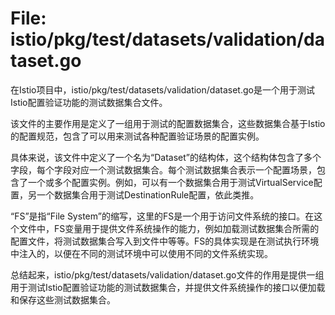 # File: istio/pkg/test/datasets/validation/dataset.go

在Istio项目中，istio/pkg/test/datasets/validation/dataset.go是一个用于测试Istio配置验证功能的测试数据集合文件。

该文件的主要作用是定义了一组用于测试的配置数据集合，这些数据集合基于Istio的配置规范，包含了可以用来测试各种配置验证场景的配置实例。

具体来说，该文件中定义了一个名为“Dataset”的结构体，这个结构体包含了多个字段，每个字段对应一个测试数据集合。每个测试数据集合表示一个配置场景，包含了一个或多个配置实例。例如，可以有一个数据集合用于测试VirtualService配置，另一个数据集合用于测试DestinationRule配置，依此类推。

“FS”是指“File System”的缩写，这里的FS是一个用于访问文件系统的接口。在这个文件中，FS变量用于提供文件系统操作的能力，例如加载测试数据集合所需的配置文件，将测试数据集合写入到文件中等等。FS的具体实现是在测试执行环境中注入的，以便在不同的测试环境中可以使用不同的文件系统实现。

总结起来，istio/pkg/test/datasets/validation/dataset.go文件的作用是提供一组用于测试Istio配置验证功能的测试数据集合，并提供文件系统操作的接口以便加载和保存这些测试数据集合。

